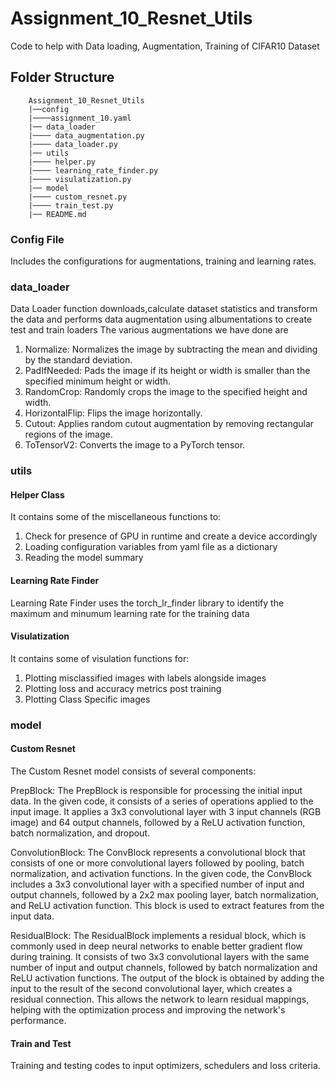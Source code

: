 # Assignment_10_Resnet_Utils
Code to help with Data loading, Augmentation, Training of CIFAR10 Dataset

## Folder Structure

~~~
    Assignment_10_Resnet_Utils
    |──config
    |────assignment_10.yaml
    |── data_loader
    |──── data_augmentation.py
    |──── data_loader.py
    |── utils
    |──── helper.py
    |──── learning_rate_finder.py
    |──── visulatization.py
    |── model
    |──── custom_resnet.py
    |──── train_test.py
    |── README.md

~~~

### Config File
Includes the configurations for augmentations, training and learning rates.

### data_loader
Data Loader function downloads,calculate dataset statistics and transform the data and performs data augmentation using albumentations to create test and train loaders 
The various augmentations we have done are
1. Normalize: Normalizes the image by subtracting the mean and dividing by the standard deviation.
2. PadIfNeeded: Pads the image if its height or width is smaller than the specified minimum height or width.
3. RandomCrop: Randomly crops the image to the specified height and width.
4. HorizontalFlip: Flips the image horizontally.
5. Cutout: Applies random cutout augmentation by removing rectangular regions of the image.
6. ToTensorV2: Converts the image to a PyTorch tensor.

### utils

#### Helper Class
It contains some of the miscellaneous functions to:
1. Check for presence of GPU in runtime and create a device accordingly
2. Loading configuration variables from yaml file as a dictionary
3. Reading the model summary

#### Learning Rate Finder
Learning Rate Finder uses the torch_lr_finder library to identify the maximum and minumum learning rate for the training data

#### Visulatization
It contains some of visulation functions for:
1. Plotting misclassified images with labels alongside images
2. Plotting loss and accuracy metrics post training
3. Plotting Class Specific images

### model

#### Custom Resnet

The Custom Resnet model consists of several components:

PrepBlock: The PrepBlock is responsible for processing the initial input data. In the given code, it consists of a series of operations applied to the input image. It applies a 3x3 convolutional layer with 3 input channels (RGB image) and 64 output channels, followed by a ReLU activation function, batch normalization, and dropout.

ConvolutionBlock: The ConvBlock represents a convolutional block that consists of one or more convolutional layers followed by pooling, batch normalization, and activation functions. In the given code, the ConvBlock includes a 3x3 convolutional layer with a specified number of input and output channels, followed by a 2x2 max pooling layer, batch normalization, and ReLU activation function. This block is used to extract features from the input data.

ResidualBlock: The ResidualBlock implements a residual block, which is commonly used in deep neural networks to enable better gradient flow during training. It consists of two 3x3 convolutional layers with the same number of input and output channels, followed by batch normalization and ReLU activation functions. The output of the block is obtained by adding the input to the result of the second convolutional layer, which creates a residual connection. This allows the network to learn residual mappings, helping with the optimization process and improving the network's performance.

#### Train and Test

Training and testing codes to input optimizers, schedulers and loss criteria.
